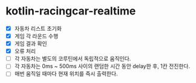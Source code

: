 # kotlin-racingcar-realtime

- [x] 자동차 리스트 초기화
- [x] 게임 각 라운드 수행
- [x] 게임 결과 확인
- [x] 오류 처리
- [ ] 각 자동차는 별도의 코루틴에서 독립적으로 움직인다.
- [ ] 각 자동차는 0ms ~ 500ms 사이의 랜덤한 시간 동안 delay한 후, 1칸 전진한다.
- [ ] 매번 움직일 때마다 현재 위치를 즉시 출력한다.